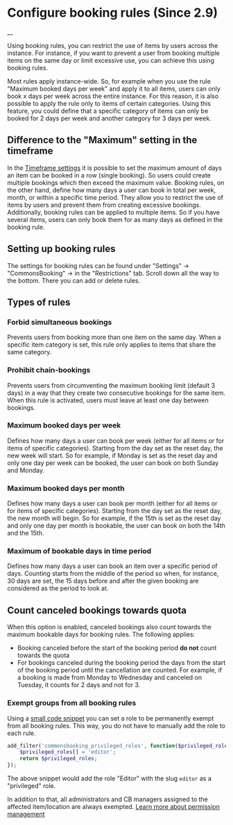 #  Configure booking rules (Since 2.9)

__

Using booking rules, you can restrict the use of items by users across the instance.
For instance, if you want to prevent a user from booking multiple items on the same day
or limit excessive use, you can achieve this using booking rules.

Most rules apply instance-wide. So, for example when you use the rule "Maximum booked days per week"
and apply it to all items, users can only book x days per week across the entire instance.
For this reason, it is also possible to apply the rule only to items of certain categories.
Using this feature, you could define that a specific category of items can only be booked for 2 days per week
and another category for 3 days per week.

## Difference to the "Maximum" setting in the timeframe
In the [Timeframe settings](/en/documentation/first-steps/booking-timeframes-manage) it is possible to set
the maximum amount of days an item can be booked in a row (single booking). So users could create multiple bookings which then exceed the maximum value.
Booking rules, on the other hand, define how many days a user can book in total per week, month, or within a specific time period.
They allow you to restrict the use of items by users and prevent them from creating excessive bookings.
Additionally, booking rules can be applied to multiple items. So if you have several items, users can only book them for as many days as defined in the booking rule.

## Setting up booking rules

The settings for booking rules can be found under "Settings" -> "CommonsBooking" ->
in the "Restrictions" tab. Scroll down all the way to the bottom. There you can add or delete rules.

##  Types of rules

###  Forbid simultaneous bookings

Prevents users from booking more than one item on the same day.
When a specific item category is set, this rule only applies to items that share the same category.

###  Prohibit chain-bookings

Prevents users from circumventing the maximum booking limit (default 3 days)
in a way that they create two consecutive bookings for the same item.
When this rule is activated, users must leave at least one day between bookings.

###  Maximum booked days per week

Defines how many days a user can book per week (either for all items or for items of specific categories).
Starting from the day set as the reset day, the new week will start.
So for example, if Monday is set as the reset day and only one day per week
can be booked, the user can book on both Sunday and Monday.

###  Maximum booked days per month

Defines how many days a user can book per month (either for all items or for items of specific categories).
Starting from the day set as the reset day, the new month will begin.
So for example, if the 15th is set as the reset day and only one day per month
is bookable, the user can book on both the 14th and the 15th.

###  Maximum of bookable days in time period

Defines how many days a user can book an item over a specific period of days.
Counting starts from the middle of the period so when, for instance, 30 days are set,
the 15 days before and after the given booking are considered as the period to look at.

##  Count canceled bookings towards quota

When this option is enabled, canceled bookings also count towards the maximum bookable days for booking rules. The following applies:

  * Booking canceled before the start of the booking period **do not** count towards the quota
  * For bookings canceled during the booking period the days from the start of the booking period until the cancellation are counted. For example, if a booking is made from Monday to Wednesday and canceled on Tuesday, it counts for 2 days and not for 3.

###  Exempt groups from all booking rules

Using a [small code snippet](/en/documentation/administration/hooks-and-filters) you can set
a role to be permanently exempt from all booking rules. This way, you do not have to manually add the role to each rule.

```php
add_filter('commonsbooking_privileged_roles', function($privileged_roles) {
    $privileged_roles[] = 'editor';
    return $privileged_roles;
});
```

The above snippet would add the role "Editor" with the slug `editor` as a "privileged" role.

In addition to that, all administrators and CB managers assigned to the affected item/location are always exempted.
[Learn more about permission management](/en/documentation/basics/permission-management)
